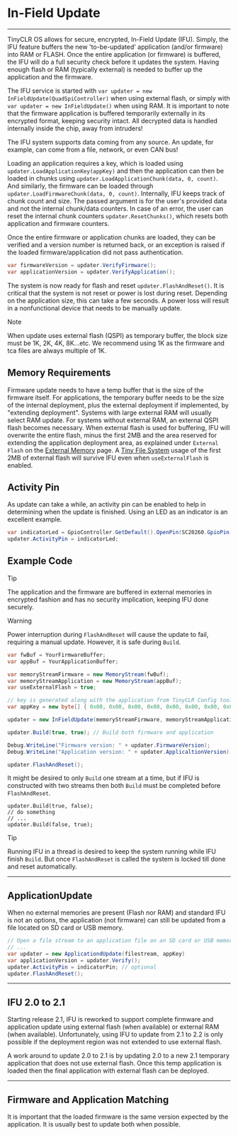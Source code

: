 # In-Field Update

---
TinyCLR OS allows for secure, encrypted, In-Field Update (IFU). Simply, the IFU feature buffers the new 'to-be-updated' application (and/or firmware) into RAM or FLASH. Once the entire application (or firmware) is buffered, the IFU will do a full security check before it updates the system. Having enough flash or RAM (typically external) is needed to buffer up the application and the firmware.

The IFU service is started with `var updater = new InFieldUpdate(QuadSpiController)` when using external flash, or simply with `var updater = new InFieldUpdate()` when using RAM. It is important to note that the firmware application is buffered temporarily externally in its encrypted format, keeping security intact. All decrypted data is handled internally inside the chip, away from intruders!

The IFU system supports data coming from any source. An update, for example, can come from a file, network, or even CAN bus!

Loading an application requires a key, which is loaded using `updater.LoadApplicationKey(appKey)` and then the application can then be loaded in chunks using `updater.LoadApplicationChunk(data, 0, count)`. And similarly, the firmware can be loaded through `updater.LoadFirmwareChunk(data, 0, count)`. Internally, IFU keeps track of chunk count and size. The passed argument is for the user's provided data and not the internal chunk/data counters. In case of an error, the user can reset the internal chunk counters `updater.ResetChunks()`, which resets both application and firmware counters.

Once the entire firmware or application chunks are loaded, they can be verified and a version number is returned back, or an exception is raised if the loaded firmware/application did not pass authentication.

```cs
var firmwareVersion = updater.VerifyFirmware();
var applicationVersion = updater.VerifyApplication();
```

The system is now ready for flash and reset `updater.FlashAndReset()`. It is critical that the system is not reset or power is lost during reset. Depending on the application size, this can take a few seconds. A power loss will result in a nonfunctional device that needs to be manually update.

> [!Note]
> When update uses external flash (QSPI) as temporary buffer, the block size must be 1K, 2K, 4K, 8K...etc. We recommend using 1K as the firmware and tca files are always multiple of 1K.

## Memory Requirements

Firmware update needs to have a temp buffer that is the size of the firmware itself. For applications, the temporary buffer needs to be the size of the internal deployment, plus the external deployment if implemented, by "extending deployment". Systems with large external RAM will usually select RAM update. For systems without external RAM, an external QSPI flash becomes necessary. When external flash is used for buffering, IFU will overwrite the entire flash, minus the first 2MB and the area reserved for extending the application deployment area, as explained under `External Flash` on the [External Memory](external-memory.md) page. A [Tiny File System](file-system.md) usage of the first 2MB of external flash will survive IFU even when `useExternalFlash` is enabled.

## Activity Pin

As update can take a while, an activity pin can be enabled to help in determining when the update is finished. Using an LED as an indicator is an excellent example.

```cs
var indicatorLed = GpioController.GetDefault().OpenPin(SC20260.GpioPin.PB0);
updater.ActivityPin = indicatorLed;
```

## Example Code

> [!Tip]
> The application and the firmware are buffered in external memories in encrypted fashion and has no security implication, keeping IFU done securely.

> [!Warning]
> Power interruption during `FlashAndReset` will cause the update to fail, requiring a manual update. However, it is safe during `Build`.


```cs
var fwBuf = YourFirmwareBuffer;
var appBuf = YourApplicationBuffer;

var memoryStreamFirmware = new MemoryStream(fwBuf);
var memoryStreamApplication = new MemoryStream(appBuf);
var useExternalFlash = true;

// key is generated along with the application from TinyCLR Config tool
var appKey = new byte[] { 0x00, 0x00, 0x00, 0x00, 0x00, 0x00, 0x00, 0x00, 0x00, 0x00, 0x00, 0x00, 0x00, 0x00, 0x00, 0x00 };

updater = new InFieldUpdate(memoryStreamFirmware, memoryStreamApplication, appKey, useExternalFlash);

updater.Build(true, true); // Build both firmware and application

Debug.WriteLine("Firmware version: " + updater.FirmwareVersion);
Debug.WriteLine("Application version: " + updater.ApplicaltionVersion);

updater.FlashAndReset();
```

It might be desired to only `Build` one stream at a time, but if IFU is constructed with two streams then both `Build` must be completed before `FlashAndReset`.

```
updater.Build(true, false);
// do something
// ...
updater.Build(false, true);
```
> [!Tip]
> Running IFU in a thread is desired to keep the system running while IFU finish `Build`. But once `FlashAndReset` is called the system is locked till done and reset automatically.

---

## ApplicationUpdate

When no external memories are present (Flash nor RAM) and standard IFU is not an options, the application (not firmware) can still be updated from a file located on SD card or USB memory.

```cs
// Open a file stream to an application file on an SD card or USB memory
// ...
var updater = new ApplicationdUpdate(filestream, appKey)
var applicationVersion = updater.Verify();
updater.ActivityPin = indicatorPin; // optional
updater.FlashAndReset();
```

---

## IFU 2.0 to 2.1

Starting release 2.1, IFU is reworked to support complete firmware and application update using external flash (when available) or external RAM (when available). Unfortunately, using IFU to update from 2.1 to 2.2 is only possible if the deployment region was not extended to use external flash.

A work around to update 2.0 to 2.1 is by updating 2.0 to a new 2.1 temporary application that does not use external flash. Once this temp application is loaded then the final application with external flash can be deployed.

---

## Firmware and Application Matching

It is important that the loaded firmware is the same version expected by the application. It is usually best to update both when possible.